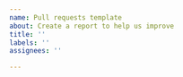 ```yaml
---
name: Pull requests template
about: Create a report to help us improve
title: ''
labels: ''
assignees: ''

---
```



